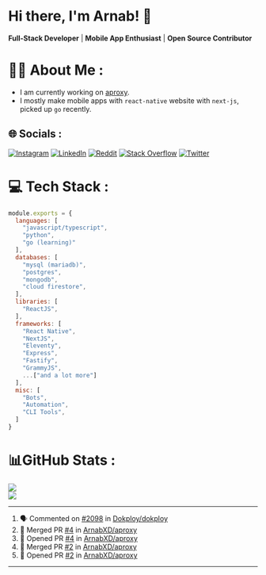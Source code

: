 # Hi there, I'm Arnab! 👋

**Full-Stack Developer** | **Mobile App Enthusiast** | **Open Source Contributor**

# 🧑‍💻 About Me :
* I am currently working on [aproxy](https://github.com/ArnabXD/aproxy).
* I mostly make mobile apps with `react-native` website with `next-js`, picked up `go` recently.

## 🌐 Socials :
[![Instagram](https://img.shields.io/badge/Instagram-%23E4405F.svg?logo=Instagram&logoColor=white)](https://instagram.com/arnabparyali) [![LinkedIn](https://img.shields.io/badge/LinkedIn-%230077B5.svg?logo=linkedin&logoColor=white)](https://linkedin.com/in/arnabparyali) [![Reddit](https://img.shields.io/badge/Reddit-%23FF4500.svg?logo=Reddit&logoColor=white)](https://reddit.com/user/ArnabXD) [![Stack Overflow](https://img.shields.io/badge/-Stackoverflow-FE7A16?logo=stack-overflow&logoColor=white)](https://stackoverflow.com/users/12250600) [![Twitter](https://img.shields.io/badge/Twitter-%231DA1F2.svg?logo=Twitter&logoColor=white)](https://twitter.com/arnabparyali) 

# 💻 Tech Stack :

```js
module.exports = {
  languages: [
    "javascript/typescript",
    "python",
    "go (learning)"
  ],
  databases: [
    "mysql (mariadb)",
    "postgres",
    "mongodb",
    "cloud firestore",
  ],
  libraries: [
    "ReactJS",
  ],
  frameworks: [
    "React Native",
    "NextJS",
    "Eleventy",
    "Express",
    "Fastify",
    "GrammyJS",
    ...["and a lot more"]
  ],
  misc: [
    "Bots",
    "Automation",
    "CLI Tools",
  ]
}
```

# 📊GitHub Stats :
![](https://github-readme-stats.vercel.app/api?username=ArnabXD&theme=tokyonight&hide_border=false&include_all_commits=false&count_private=false)<br/>
![](https://github-readme-stats.vercel.app/api/top-langs/?username=ArnabXD&theme=tokyonight&hide_border=false&include_all_commits=false&count_private=false&layout=compact)

---

<!--START_SECTION:activity-->
1. 🗣 Commented on [#2098](https://github.com/Dokploy/dokploy/issues/2098#issuecomment-3031903501) in [Dokploy/dokploy](https://github.com/Dokploy/dokploy)
2. 🎉 Merged PR [#4](https://github.com/ArnabXD/aproxy/pull/4) in [ArnabXD/aproxy](https://github.com/ArnabXD/aproxy)
3. 💪 Opened PR [#4](https://github.com/ArnabXD/aproxy/pull/4) in [ArnabXD/aproxy](https://github.com/ArnabXD/aproxy)
4. 🎉 Merged PR [#2](https://github.com/ArnabXD/aproxy/pull/2) in [ArnabXD/aproxy](https://github.com/ArnabXD/aproxy)
5. 💪 Opened PR [#2](https://github.com/ArnabXD/aproxy/pull/2) in [ArnabXD/aproxy](https://github.com/ArnabXD/aproxy)
<!--END_SECTION:activity-->

---
